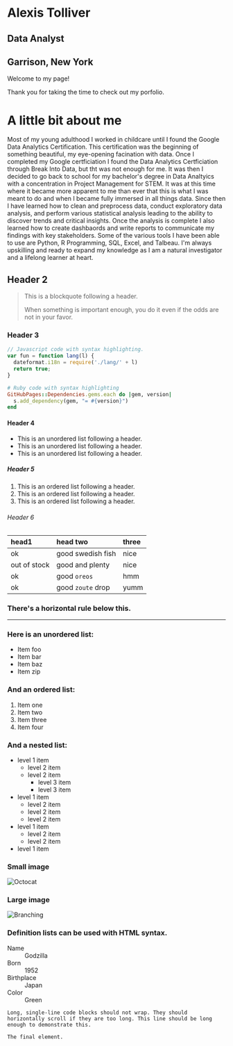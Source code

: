 # Alexis Tolliver
Data Analyst
---
Garrison, New York
---




Welcome to my page!

Thank you for taking the time to check out my porfolio.





# A little bit about me

Most of my young adulthood I worked in childcare until I found the Google Data Analytics Certification. This certification was the beginning of something beautiful, my eye-opening facination with data. Once I completed my Google certficiation I found the Data Analytics Certficiation through Break Into Data, but tht was not enough for me. It was then I decided to go back to school for my bachelor's degree in Data Analtyics with a concentration in Project Management for STEM. It was at this time where it became more apparent to me than ever that this is what I was meant to do and when I became fully immersed in all things data. Since then I have learned how to clean and preprocess data, conduct exploratory data analysis, and perform various statistical analysis leading to the ability to discover trends and critical insights. Once the analysis is complete I also learned how to create dashbaords and write reports to communicate my findings with key stakeholders. Some of the various tools I have been able to use are Python, R Programming, SQL, Excel, and Talbeau. I'm always upskilling and ready to expand my knowledge as I am a natural investigator and a lifelong learner at heart.

## Header 2

> This is a blockquote following a header.
>
> When something is important enough, you do it even if the odds are not in your favor.

### Header 3

```js
// Javascript code with syntax highlighting.
var fun = function lang(l) {
  dateformat.i18n = require('./lang/' + l)
  return true;
}
```

```ruby
# Ruby code with syntax highlighting
GitHubPages::Dependencies.gems.each do |gem, version|
  s.add_dependency(gem, "= #{version}")
end
```

#### Header 4

*   This is an unordered list following a header.
*   This is an unordered list following a header.
*   This is an unordered list following a header.

##### Header 5

1.  This is an ordered list following a header.
2.  This is an ordered list following a header.
3.  This is an ordered list following a header.

###### Header 6

| head1        | head two          | three |
|:-------------|:------------------|:------|
| ok           | good swedish fish | nice  |
| out of stock | good and plenty   | nice  |
| ok           | good `oreos`      | hmm   |
| ok           | good `zoute` drop | yumm  |

### There's a horizontal rule below this.

* * *

### Here is an unordered list:

*   Item foo
*   Item bar
*   Item baz
*   Item zip

### And an ordered list:

1.  Item one
1.  Item two
1.  Item three
1.  Item four

### And a nested list:

- level 1 item
  - level 2 item
  - level 2 item
    - level 3 item
    - level 3 item
- level 1 item
  - level 2 item
  - level 2 item
  - level 2 item
- level 1 item
  - level 2 item
  - level 2 item
- level 1 item

### Small image

![Octocat](https://github.githubassets.com/images/icons/emoji/octocat.png)

### Large image

![Branching](https://guides.github.com/activities/hello-world/branching.png)


### Definition lists can be used with HTML syntax.

<dl>
<dt>Name</dt>
<dd>Godzilla</dd>
<dt>Born</dt>
<dd>1952</dd>
<dt>Birthplace</dt>
<dd>Japan</dd>
<dt>Color</dt>
<dd>Green</dd>
</dl>

```
Long, single-line code blocks should not wrap. They should horizontally scroll if they are too long. This line should be long enough to demonstrate this.
```

```
The final element.
```
